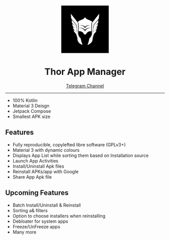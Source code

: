
<p align="center">
  <img src="app/src/main/thor_icon-playstore.png" alt="Thor Logo" height="150dp">
</p>


<h1 align="center">Thor App Manager</h1>

<p align=center>
  <a href="https://t.me/thorAppDev">Telegram Channel</a>
</p>


---

* 100% Kotlin 
* Material 3 Deisgn 
* Jetpack Compose
* Smallest APK size

## Features
- Fully reproducible, copylefted libre software (GPLv3+)
- Material 3 with dynamic colours
- Displays App List while sorting them based on Installation source
- Launch App Activities
- Install/Uninstall Apk files
- Reinstall APKs/app with Google
- Share App Apk file

## Upcoming Features
- Batch Install/Uninstall & Reinstall
- Sorting a& filters
- Option to choose installers when reinstalling
- Debloater for system apps
- Freeze/UnFreeze apps
- Many more
